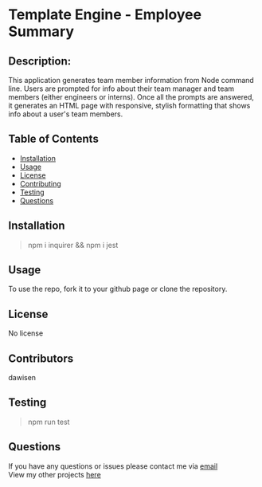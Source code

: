 # Template Engine - Employee Summary 


## Description:
This application generates team member information from Node command line. Users are prompted for info about their team manager and team members (either engineers or interns). Once all the prompts are answered, it generates an HTML page with responsive, stylish formatting that shows info about a user's team members.

## Table of Contents

* [Installation](#Installation)
* [Usage](#Usage)
* [License](#License)
* [Contributing](#Contributing)
* [Testing](#Testing)
* [Questions](#Questions)

## Installation
> npm i inquirer && npm i jest
  
## Usage
To use the repo, fork it to your github page or clone the repository.

## License
No license

## Contributors
dawisen

## Testing
> npm run test
  
## Questions
If you have any questions or issues please contact me via [email](daniellewwise@gmail.com)<br>
View my other projects [here](https://github.com/dawisen?tab=repositories)
